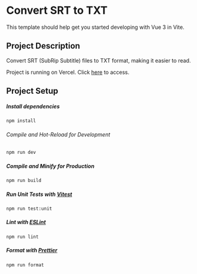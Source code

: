 # Convert SRT to TXT

This template should help get you started developing with Vue 3 in Vite.

## Project Description

Convert SRT (SubRip Subtitle) files to TXT format, making it easier to read.

Project is running on Vercel. Click [here](https://convert-srt-2-txt.vercel.app/) to access.

## Project Setup

##### Install dependencies

```sh
npm install
```

###### Compile and Hot-Reload for Development

```sh
npm run dev
```

##### Compile and Minify for Production

```sh
npm run build
```

##### Run Unit Tests with [Vitest](https://vitest.dev/)

```sh
npm run test:unit
```

##### Lint with [ESLint](https://eslint.org/)

```sh
npm run lint
```

##### Format with [Prettier](https://prettier.io/)

```sh
npm run format
```
